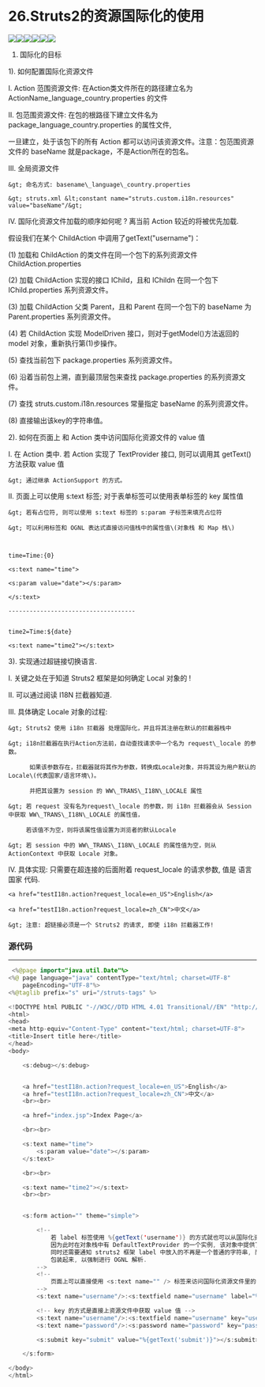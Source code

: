# 26.Struts2的资源国际化的使用

![](/assets/26-1.png)![](/assets/27-2.png)![](/assets/26-3.png)![](/assets/26-4.png)![](/assets/26-5.png)![](/assets/26-6.png)

1. 国际化的目标



1\). 如何配置国际化资源文件



I.   Action 范围资源文件: 在Action类文件所在的路径建立名为 ActionName\_language\_country.properties 的文件

II.  包范围资源文件: 在包的根路径下建立文件名为 package\_language\_country.properties 的属性文件,

一旦建立，处于该包下的所有 Action 都可以访问该资源文件。注意：包范围资源文件的 baseName 就是package，不是Action所在的包名。

III. 全局资源文件

	&gt; 命名方式: basename\_language\_country.properties

	&gt; struts.xml &lt;constant name="struts.custom.i18n.resources" value="baseName"/&gt;



IV.  国际化资源文件加载的顺序如何呢 ? 离当前 Action 较近的将被优先加载. 



假设我们在某个 ChildAction 中调用了getText\("username"\)：



\(1\) 加载和 ChildAction 的类文件在同一个包下的系列资源文件 ChildAction.properties

\(2\) 加载  ChildAction 实现的接口 IChild，且和 IChildn 在同一个包下 IChild.properties 系列资源文件。

\(3\) 加载 ChildAction 父类 Parent，且和 Parent 在同一个包下的 baseName 为 Parent.properties 系列资源文件。

\(4\) 若 ChildAction 实现 ModelDriven 接口，则对于getModel\(\)方法返回的model 对象，重新执行第\(1\)步操作。

\(5\) 查找当前包下 package.properties 系列资源文件。

\(6\) 沿着当前包上溯，直到最顶层包来查找 package.properties 的系列资源文件。

\(7\) 查找 struts.custom.i18n.resources 常量指定 baseName 的系列资源文件。

\(8\) 直接输出该key的字符串值。





2\). 如何在页面上 和 Action 类中访问国际化资源文件的  value 值



I. 在 Action 类中. 若 Action 实现了 TextProvider 接口, 则可以调用其 getText\(\) 方法获取 value 值

	&gt; 通过继承 ActionSupport 的方式。 

	

II. 页面上可以使用 s:text 标签; 对于表单标签可以使用表单标签的 key 属性值

	&gt; 若有占位符, 则可以使用 s:text 标签的 s:param 子标签来填充占位符

	&gt; 可以利用标签和 OGNL 表达式直接访问值栈中的属性值\(对象栈 和 Map 栈\)

	

	time=Time:{0}

	

```
<s:text name="time">

<s:param value="date"></s:param>

</s:text>
```



	------------------------------------

```
	time2=Time:${date}

<s:text name="time2"></s:text>
```

	



3\). 实现通过超链接切换语言. 



I.  关键之处在于知道 Struts2 框架是如何确定 Local 对象的 !

II. 可以通过阅读 I18N 拦截器知道. 

III. 具体确定 Locale 对象的过程:



	&gt; Struts2 使用 i18n 拦截器 处理国际化，并且将其注册在默认的拦截器栈中

	&gt; i18n拦截器在执行Action方法前，自动查找请求中一个名为 request\_locale 的参数。

	      如果该参数存在，拦截器就将其作为参数，转换成Locale对象，并将其设为用户默认的Locale\(代表国家/语言环境\)。

	      并把其设置为 session 的 WW\_TRANS\_I18N\_LOCALE 属性

	&gt; 若 request 没有名为request\_locale 的参数，则 i18n 拦截器会从 Session 中获取 WW\_TRANS\_I18N\_LOCALE 的属性值，

	     若该值不为空，则将该属性值设置为浏览者的默认Locale 

	&gt; 若 session 中的 WW\_TRANS\_I18N\_LOCALE 的属性值为空，则从 ActionContext 中获取 Locale 对象。

	

IV.  具体实现: 只需要在超连接的后面附着  request\_locale 的请求参数, 值是 语言国家 代码.

```
<a href="testI18n.action?request_locale=en_US">English</a>

<a href="testI18n.action?request_locale=zh_CN">中文</a>
```

	

	&gt; 注意: 超链接必须是一个 Struts2 的请求, 即使 i18n 拦截器工作!

	



 

### 

###                                                                  源代码

---

```java
 <%@page import="java.util.Date"%>
<%@ page language="java" contentType="text/html; charset=UTF-8"
    pageEncoding="UTF-8"%>
<%@taglib prefix="s" uri="/struts-tags" %>

<!DOCTYPE html PUBLIC "-//W3C//DTD HTML 4.01 Transitional//EN" "http://www.w3.org/TR/html4/loose.dtd">
<html>
<head>
<meta http-equiv="Content-Type" content="text/html; charset=UTF-8">
<title>Insert title here</title>
</head>
<body>

    <s:debug></s:debug>


    <a href="testI18n.action?request_locale=en_US">English</a>
    <a href="testI18n.action?request_locale=zh_CN">中文</a>
    <br><br>

    <a href="index.jsp">Index Page</a>

    <br><br>

    <s:text name="time">
        <s:param value="date"></s:param>
    </s:text>

    <br><br>

    <s:text name="time2"></s:text>
    <br><br>


    <s:form action="" theme="simple">

        <!-- 
            若 label 标签使用 %{getText('username')} 的方式就也可以从国际化资源文件中获取 value 值了 
            因为此时在对象栈中有 DefaultTextProvider 的一个实例, 该对象中提供了访问国际化资源文件的 getText() 方法
            同时还需要通知 struts2 框架 label 中放入的不再是一个普通的字符串, 而是一个 OGNL 表达式. 所以使用 %{} 把 getText()
            包装起来, 以强制进行 OGNL 解析. 
        -->
        <!--  
            页面上可以直接使用 <s:text name="" /> 标签来访问国际化资源文件里的 value 值. 
        -->
        <s:text name="username"/>:<s:textfield name="username" label="%{getText('username')}"></s:textfield>

        <!-- key 的方式是直接上资源文件中获取 value 值 -->
        <s:text name="username"/>:<s:textfield name="username" key="username"></s:textfield>
        <s:text name="password"/>:<s:password name="password" key="password"></s:password>

        <s:submit key="submit" value="%{getText('submit')}"></s:submit>

    </s:form>

</body>
</html>
```



